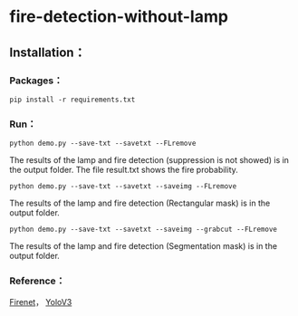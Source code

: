 # fire-detection-without-lamp
 

<!-- ### Problems：
![image](https://github.com/kailaisun/fire-detection-without-lamp/blob/master/data/1.png)

### Methods：
![image](https://github.com/kailaisun/fire-detection-without-lamp/blob/master/data/2.png)

### Inceptionv4：
![image](https://github.com/kailaisun/fire-detection-without-lamp/blob/master/data/4.bmp) -->


## Installation：

### Packages：
```
pip install -r requirements.txt
```

### Run：
```
python demo.py --save-txt --savetxt --FLremove
```
The results of the lamp and fire detection (suppression is not showed) is in the output folder. The file result.txt shows the fire probability.


```
python demo.py --save-txt --savetxt --saveimg --FLremove
```
The results of the lamp and fire detection (Rectangular mask) is in the output folder.


```
python demo.py --save-txt --savetxt --saveimg --grabcut --FLremove
```
The results of the lamp and fire detection (Segmentation mask) is in the output folder.

### Reference：
 [Firenet](https://github.com/tobybreckon/fire-detection-cnn)， 
 [YoloV3](https://github.com/ultralytics/yolov3)
